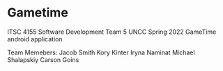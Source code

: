 # Gametime
ITSC 4155 Software Development Team 5
UNCC Spring 2022
GameTime android application 

Team Memebers: 
Jacob Smith
Kory Kinter
Iryna Naminat 
Michael Shalapskiy
Carson Goins
